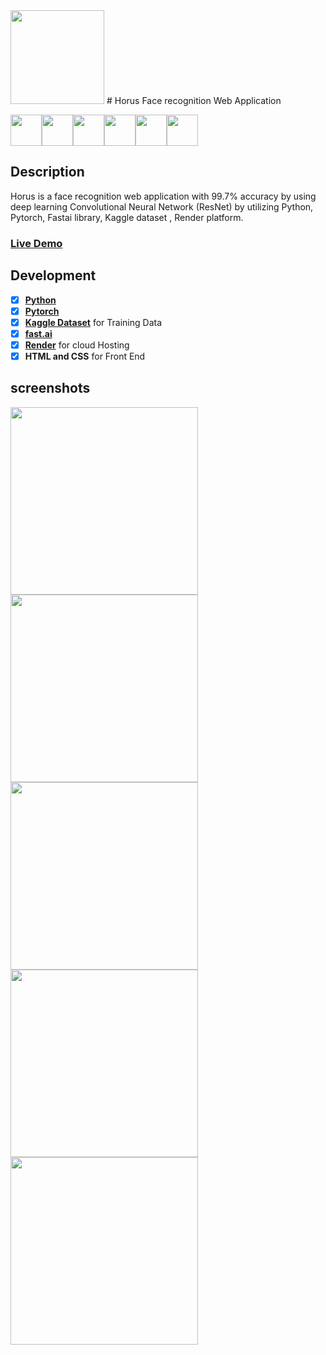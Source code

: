 <img src="https://raw.githubusercontent.com/MaiSaid30/Horus/master/Horus.png" height="150">
# Horus Face recognition Web Application 


<img src="https://www.python.org/static/img/python-logo.png" height="50"><img src="https://pytorch.org/assets/images/pytorch-logo.png" height="50"><img src="https://upload.wikimedia.org/wikipedia/commons/7/7c/Kaggle_logo.png" height="50"><img src="https://www.docker.com/sites/default/files/social/docker_facebook_share.png" height="50"><img src="https://upload.wikimedia.org/wikipedia/commons/thumb/6/61/HTML5_logo_and_wordmark.svg/1200px-HTML5_logo_and_wordmark.svg.png" height="50"><img src="https://upload.wikimedia.org/wikipedia/commons/thumb/d/d5/CSS3_logo_and_wordmark.svg/800px-CSS3_logo_and_wordmark.svg.png" height="50">

## Description

Horus is a face recognition web application with 99.7% accuracy by using deep learning Convolutional Neural Network (ResNet) by utilizing Python, Pytorch, Fastai library, Kaggle dataset , Render platform. 

### [Live Demo](https://horus.onrender.com)



## Development

* [x] **[Python](https://www.python.org/)** 
* [x] **[Pytorch](https://pytorch.org/)**
* [x] **[Kaggle Dataset](https://www.kaggle.com/)** for Training Data
* [x] **[fast.ai](https://www.fast.ai/)**
* [x] **[Render](https://render.com/)** for cloud Hosting
* [x] **HTML and CSS** for Front End

## screenshots

<img src="https://github.com/MaiSaid30/Horus/blob/master/Screenshots/1.PNG" height="300">
<img src="https://github.com/MaiSaid30/Horus/blob/master/Screenshots/2.PNG" height="300">
<img src="https://github.com/MaiSaid30/Horus/blob/master/Screenshots/3.PNG" height="300">
<img src="https://github.com/MaiSaid30/Horus/blob/master/Screenshots/4.PNG" height="300">
<img src="https://github.com/MaiSaid30/Horus/blob/master/Screenshots/5.PNG" height="300">

